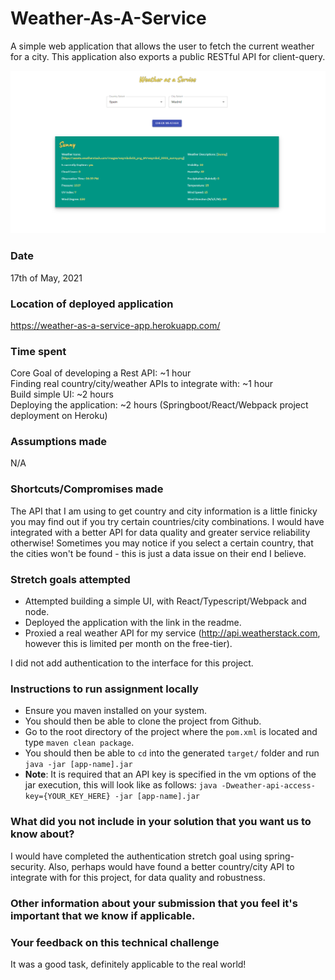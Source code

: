 # Weather-As-A-Service
A simple web application that allows the user to fetch the current weather for a city. This application also exports a public RESTful API for client-query.

![Application Image](./src/main/resources/assets/application-ui.PNG)

### Date
17th of May, 2021

### Location of deployed application
https://weather-as-a-service-app.herokuapp.com/

### Time spent
Core Goal of developing a Rest API: ~1 hour  
Finding real country/city/weather APIs to integrate with: ~1 hour  
Build simple UI: ~2 hours  
Deploying the application: ~2 hours (Springboot/React/Webpack project deployment on Heroku)

### Assumptions made
N/A

### Shortcuts/Compromises made
The API that I am using to get country and city information is a little finicky you may find out if you try certain 
countries/city combinations. I would have integrated with a better API for data quality and greater service reliability
otherwise! Sometimes you may notice if you select a certain country, that the cities won't be found - this is just a data issue
on their end I believe.

### Stretch goals attempted
- Attempted building a simple UI, with React/Typescript/Webpack and node.
- Deployed the application with the link in the readme.
- Proxied a real weather API for my service (http://api.weatherstack.com, however this is limited per month on the free-tier).

I did not add authentication to the interface for this project.

### Instructions to run assignment locally
- Ensure you maven installed on your system.
- You should then be able to clone the project from Github.
- Go to the root directory of the project where the `pom.xml` is located and type `maven clean package`.
- You should then be able to `cd` into the generated `target/` folder and run `java -jar [app-name].jar`
- **Note**: It is required that an API key is specified in the vm options of the jar execution, this will look like as follows:
`java -Dweather-api-access-key={YOUR_KEY_HERE} -jar [app-name].jar`

### What did you not include in your solution that you want us to know about?
I would have completed the authentication stretch goal using spring-security. Also, perhaps would have found a better 
country/city API to integrate with for this project, for data quality and robustness.

### Other information about your submission that you feel it's important that we know if applicable.
### Your feedback on this technical challenge
It was a good task, definitely applicable to the real world!
